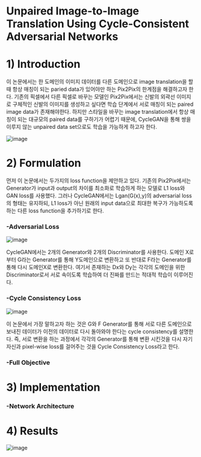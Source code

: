 # Unpaired Image-to-Image Translation Using Cycle-Consistent Adversarial Networks 

# 1) Introduction  
  이 논문에서는 한 도메인의 이미지 데이터를 다른 도메인으로 image translation을 할때 항상 매칭이 되는 paried data가 있어야만 하는 
  Pix2Pix의 한계점을 해결하고자 한다. 기존의 픽셀에서 다른 픽셀로 바꾸는 모델인 Pix2Pix에서는 신발의 외곽선 이미지로 구체적인 신발의 
  이미지를 생성하고 싶다면 학습 단계에서 서로 매칭이 되는 paired image data가 존재해야한다. 하지만 스타일을 바꾸는 image translation에서 
  항상 매칭이 되는 대규모의 paired data를 구하기가 어렵기 때문에, CycleGAN을 통해 쌍을 이루지 않는 unpaired data set으로도 학습을 가능하게 하고자 한다. 

![image](https://user-images.githubusercontent.com/62173633/100192575-94229a80-2f35-11eb-9c6e-ac0fa01a55a5.png)

# 2) Formulation 
  먼저 이 논문에서는 두가지의 loss function을 제안하고 있다. 기존의 Pix2Pix에서는 Generator가 input과 output의 차이를 최소화로 학습하게 하는 모델로 
  L1 loss와 GAN loss를 사용했다. 그러나 CycleGAN에서는 Lgan(G(x),y)의 adversarial loss의 형태는 유지하되, L1 loss가 아닌 원래의 input data으로 
  최대한 복구가 가능하도록 하는 다른 loss function을 추가하기로 한다. 

### -Adversarial Loss 
![image](https://user-images.githubusercontent.com/62173633/100192458-5887d080-2f35-11eb-9fd0-53e6b74a4243.png)

   CycleGAN에서는 2개의 Generator와 2개의 Discriminator를 사용한다. 도메인 X로부터 G라는 Generator를 통해 Y도메인으로 변환하고 또 반대로 
   F라는 Generator를 통해 다시 도메인X로 변환한다. 여기서 존재하는 Dx와 Dy는 각각의 도메인을 위한 Discriminator로서 서로 속이도록 학습하여 
   더 진짜를 만드는 적대적 학습이 이루어진다. 
    
### -Cycle Consistency Loss 

![image](https://user-images.githubusercontent.com/62173633/100191490-8cfa8d00-2f33-11eb-8be6-fd1fef1210e5.png)

   이 논문에서 가장 말하고자 하는 것은 G와 F Generator를 통해 서로 다른 도메인으로 보내진 데이터가 이전의 데이터로 다시 돌아와야 한다는
   cycle consistency를 설명한다. 즉, 서로 변환을 하는 과정에서 각각의 Generator를 통해 변환 시킨것을 다시 자기 자신과 pixel-wise loss를 
   걸어주는 것을 Cycle Consistency Loss라고 한다. 

### -Full Objective 

# 3) Implementation 
### -Network Architecture 

# 4) Results 

![image](https://user-images.githubusercontent.com/62173633/100192472-60e00b80-2f35-11eb-9c3e-91edddd9b284.png)


